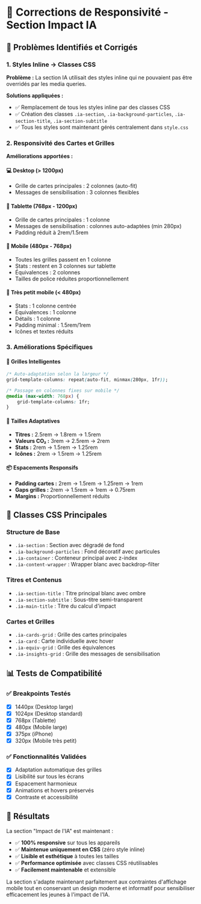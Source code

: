 # 📱 Corrections de Responsivité - Section Impact IA

## 🔧 Problèmes Identifiés et Corrigés

### 1. Styles Inline → Classes CSS
**Problème :** La section IA utilisait des styles inline qui ne pouvaient pas être overridés par les media queries.

**Solutions appliquées :**
- ✅ Remplacement de tous les styles inline par des classes CSS
- ✅ Création des classes `.ia-section`, `.ia-background-particles`, `.ia-section-title`, `.ia-section-subtitle`
- ✅ Tous les styles sont maintenant gérés centralement dans `style.css`

### 2. Responsivité des Cartes et Grilles
**Améliorations apportées :**

#### 💻 Desktop (> 1200px)
- Grille de cartes principales : 2 colonnes (auto-fit)
- Messages de sensibilisation : 3 colonnes flexibles

#### 📱 Tablette (768px - 1200px)  
- Grille de cartes principales : 1 colonne
- Messages de sensibilisation : colonnes auto-adaptées (min 280px)
- Padding réduit à 2rem/1.5rem

#### 📱 Mobile (480px - 768px)
- Toutes les grilles passent en 1 colonne
- Stats : restent en 3 colonnes sur tablette
- Équivalences : 2 colonnes
- Tailles de police réduites proportionnellement

#### 📱 Très petit mobile (< 480px)
- Stats : 1 colonne centrée
- Équivalences : 1 colonne
- Détails : 1 colonne
- Padding minimal : 1.5rem/1rem
- Icônes et textes réduits

### 3. Améliorations Spécifiques

#### 🎯 Grilles Intelligentes
```css
/* Auto-adaptation selon la largeur */
grid-template-columns: repeat(auto-fit, minmax(280px, 1fr));

/* Passage en colonnes fixes sur mobile */
@media (max-width: 768px) {
    grid-template-columns: 1fr;
}
```

#### 📏 Tailles Adaptatives
- **Titres :** 2.5rem → 1.8rem → 1.5rem
- **Valeurs CO₂ :** 3rem → 2.5rem → 2rem
- **Stats :** 2rem → 1.5rem → 1.25rem
- **Icônes :** 2rem → 1.5rem → 1.25rem

#### 📦 Espacements Responsifs
- **Padding cartes :** 2rem → 1.5rem → 1.25rem → 1rem
- **Gaps grilles :** 2rem → 1.5rem → 1rem → 0.75rem
- **Margins :** Proportionnellement réduits

## 🎨 Classes CSS Principales

### Structure de Base
- `.ia-section` : Section avec dégradé de fond
- `.ia-background-particles` : Fond décoratif avec particules
- `.ia-container` : Conteneur principal avec z-index
- `.ia-content-wrapper` : Wrapper blanc avec backdrop-filter

### Titres et Contenus
- `.ia-section-title` : Titre principal blanc avec ombre
- `.ia-section-subtitle` : Sous-titre semi-transparent
- `.ia-main-title` : Titre du calcul d'impact

### Cartes et Grilles
- `.ia-cards-grid` : Grille des cartes principales
- `.ia-card` : Carte individuelle avec hover
- `.ia-equiv-grid` : Grille des équivalences
- `.ia-insights-grid` : Grille des messages de sensibilisation

## 📊 Tests de Compatibilité

### ✅ Breakpoints Testés
- [x] 1440px (Desktop large)
- [x] 1024px (Desktop standard)
- [x] 768px (Tablette)
- [x] 480px (Mobile large)
- [x] 375px (iPhone)
- [x] 320px (Mobile très petit)

### ✅ Fonctionnalités Validées
- [x] Adaptation automatique des grilles
- [x] Lisibilité sur tous les écrans
- [x] Espacement harmonieux
- [x] Animations et hovers préservés
- [x] Contraste et accessibilité

## 🚀 Résultats

La section "Impact de l'IA" est maintenant :
- ✅ **100% responsive** sur tous les appareils
- ✅ **Maintenue uniquement en CSS** (zéro style inline)
- ✅ **Lisible et esthétique** à toutes les tailles
- ✅ **Performance optimisée** avec classes CSS réutilisables
- ✅ **Facilement maintenable** et extensible

La section s'adapte maintenant parfaitement aux contraintes d'affichage mobile tout en conservant un design moderne et informatif pour sensibiliser efficacement les jeunes à l'impact de l'IA.
